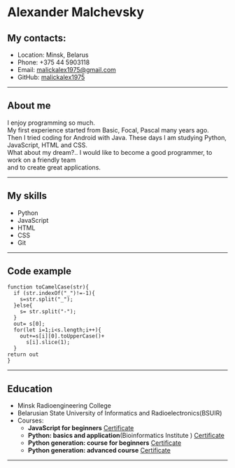 # **Alexander Malchevsky**  
## **My contacts:**

* Location: Minsk, Belarus
* Phone: +375 44 5903118
* Email: <malickalex1975@gmail.com> 
* GitHub: [malickalex1975](https://github.com/malickalex1975 "GitHub is a really cool thing")

---
## **About me**  

  I enjoy programming so much.  
My first experience started from Basic, Focal, Pascal many years ago.  
Then I tried coding for Android with Java. These days I am studying Python, JavaScript, HTML and CSS.  
What about my dream?.. I would like to become a good programmer, to work on a friendly team   
and to create great applications.  

---
## **My skills**

* Python  
* JavaScript
* HTML
* CSS
* Git  

---
## **Code example**  
```  
function toCamelCase(str){
  if (str.indexOf("_")!=-1){
    s=str.split("_");
  }else{
    s= str.split("-");
  }
  out= s[0];
  for(let i=1;i<s.length;i++){
    out+=s[i][0].toUpperCase()+
      s[i].slice(1);
  }
return out
}
```
---

## **Education**  
* Minsk Radioengineering College
* Belarusian State University of Informatics and Radioelectronics(BSUIR)
* Courses:
  * **JavaScript for beginners**  [Certificate](https://stepic.org/cert/1396470)  
  * **Python: basics and application**(Bioinformatics Institute ) [Certificate](https://stepic.org/cert/1378154)  
  * **Python generation: course for beginners** [Certificate](https://stepic.org/cert/1077569)   
  * **Python generation: advanced course** [Certificate](https://stepic.org/cert/1362131)  

---